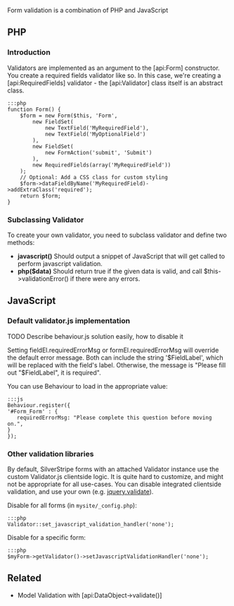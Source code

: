 Form validation is a combination of PHP and JavaScript
 

## PHP

### Introduction

Validators are implemented as an argument to the [api:Form] constructor.  You create a required fields validator like so.  In this case, we're creating a [api:RequiredFields] validator - the [api:Validator] class itself is an abstract class.


	:::php
	function Form() {
		$form = new Form($this, 'Form',
			new FieldSet(
				new TextField('MyRequiredField'),
				new TextField('MyOptionalField')
			),
			new FieldSet(
				new FormAction('submit', 'Submit')
			),
			new RequiredFields(array('MyRequiredField'))
		);
		// Optional: Add a CSS class for custom styling
		$form->dataFieldByName('MyRequiredField)->addExtraClass('required');
		return $form;
	}
	
### Subclassing Validator

To create your own validator, you need to subclass validator and define two methods:
 *  **javascript()** Should output a snippet of JavaScript that will get called to perform javascript validation.
 *  **php($data)** Should return true if the given data is valid, and call $this->validationError() if there were any errors.

## JavaScript

### Default validator.js implementation

TODO Describe behaviour.js solution easily, how to disable it

Setting fieldEl.requiredErrorMsg or formEl.requiredErrorMsg will override the default error message.  Both can include the string '$FieldLabel', which will be replaced with the field's label. Otherwise, the message is "Please fill out "$FieldLabel", it is required".

You can use Behaviour to load in the appropriate value:

	:::js
	Behaviour.register({
	'#Form_Form' : {
	   requiredErrorMsg: "Please complete this question before moving on.",
	}
	});

### Other validation libraries

By default, SilverStripe forms with an attached Validator instance use the custom Validator.js clientside logic. It is quite hard to customize, and might not be appropriate for all use-cases. You can disable integrated clientside validation, and use your own (e.g. [jquery.validate](http://docs.jquery.com/Plugins/Validation)).

Disable for all forms (in `mysite/_config.php`):

	:::php
	Validator::set_javascript_validation_handler('none');

Disable for a specific form:

	:::php
	$myForm->getValidator()->setJavascriptValidationHandler('none');


## Related

 * Model Validation with [api:DataObject->validate()]
